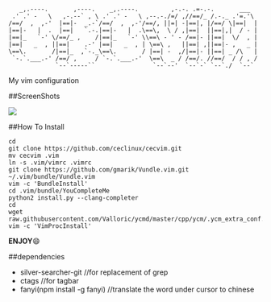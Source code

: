 ```
   _,.----.       ,----.    _,.----.         ,-.-. .=-.-.       ___   
 .' .' -   \   ,-.--` , \ .' .' -   \ ,--.-./=/ ,//==/_ /.-._ .'=.'\  
/==/  ,  ,-'  |==|-  _.-`/==/  ,  ,-'/==/, ||=| -|==|, |/==/ \|==|  | 
|==|-   |  .  |==|   `.-.|==|-   |  .\==\,  \ / ,|==|  ||==|,|  / - | 
|==|_   `-' \/==/_ ,    /|==|_   `-' \\==\ - ' - /==|- ||==|  \/  , | 
|==|   _  , ||==|    .-' |==|   _  , | \==\ ,   ||==| ,||==|- ,   _ | 
\==\.       /|==|_  ,`-._\==\.       / |==| -  ,/|==|- ||==| _ /\   | 
 `-.`.___.-' /==/ ,     / `-.`.___.-'  \==\  _ / /==/. //==/  / / , / 
             `--`-----``                `--`--'  `--`-` `--`./  `--`  
```

My vim configuration

##ScreenShots

![](http://img.vim-cn.com/d6/05538f30158dcb3c8173c1dd015c9a287eddf7.jpg)

##How To Install

```
cd
git clone https://github.com/ceclinux/cecvim.git
mv cecvim .vim
ln -s .vim/vimrc .vimrc
git clone https://github.com/gmarik/Vundle.vim.git ~/.vim/bundle/Vundle.vim
vim -c 'BundleInstall'
cd .vim/bundle/YouCompleteMe
python2 install.py --clang-completer
cd
wget raw.githubusercontent.com/Valloric/ycmd/master/cpp/ycm/.ycm_extra_conf.py
vim -c 'VimProcInstall'
```


**ENJOY**:smile:

##dependencies

- silver-searcher-git //for replacement of grep
- ctags //for tagbar
- fanyi(npm install -g fanyi) //translate the word under cursor to chinese
